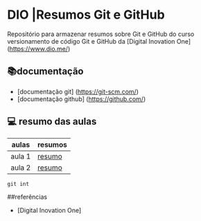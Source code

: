 # DIO |Resumos Git e GitHub

Repositório para armazenar resumos sobre Git e GitHub do curso versionamento de código Git e GitHub da [Digital Inovation One] (https://www.dio.me/)

## 📚documentação
- [documentação git] (https://git-scm.com/)
- [documentação github] (https://github.com/)

## 💻 resumo das aulas
|aulas | resumos |
|-----|-------|
|aula 1 | [resumo]()  |
aula 2 | [resumo]()  |
```
git int
```

##referências
- [Digital Inovation One]
